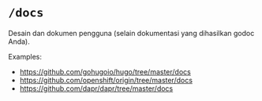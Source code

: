 # `/docs`

Desain dan dokumen pengguna (selain dokumentasi yang dihasilkan godoc Anda).

Examples:

* https://github.com/gohugoio/hugo/tree/master/docs
* https://github.com/openshift/origin/tree/master/docs
* https://github.com/dapr/dapr/tree/master/docs
